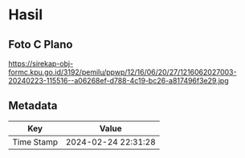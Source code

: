 # Hasil

## Foto C Plano

https://sirekap-obj-formc.kpu.go.id/3192/pemilu/ppwp/12/16/06/20/27/1216062027003-20240223-115516--a06268ef-d788-4c19-bc26-a817496f3e29.jpg


## Metadata

| Key        | Value               |
| ---------- | ------------------- |
| Time Stamp | 2024-02-24 22:31:28 |



